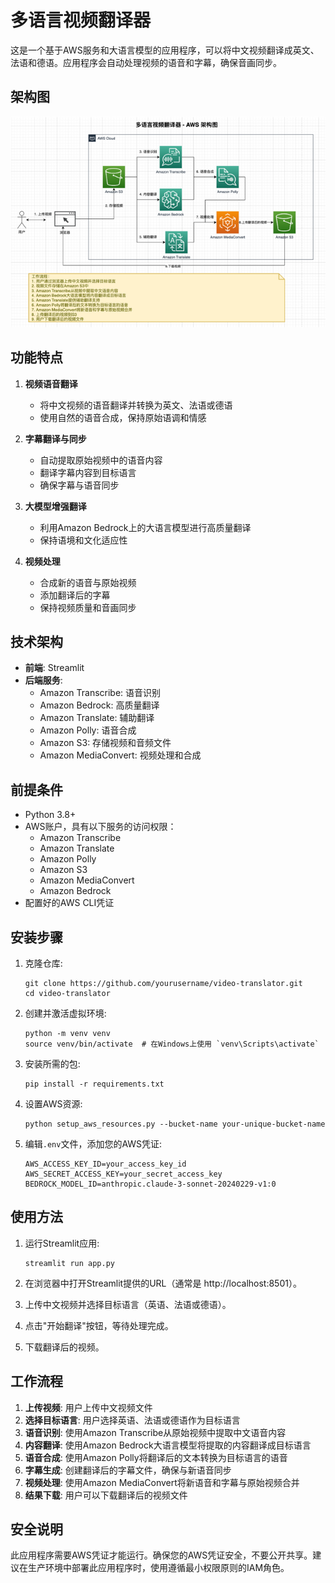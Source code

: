 # 多语言视频翻译器

这是一个基于AWS服务和大语言模型的应用程序，可以将中文视频翻译成英文、法语和德语。应用程序会自动处理视频的语音和字幕，确保音画同步。

## 架构图
![img.png](img.png)

## 功能特点

1. **视频语音翻译**
   - 将中文视频的语音翻译并转换为英文、法语或德语
   - 使用自然的语音合成，保持原始语调和情感

2. **字幕翻译与同步**
   - 自动提取原始视频中的语音内容
   - 翻译字幕内容到目标语言
   - 确保字幕与语音同步

3. **大模型增强翻译**
   - 利用Amazon Bedrock上的大语言模型进行高质量翻译
   - 保持语境和文化适应性

4. **视频处理**
   - 合成新的语音与原始视频
   - 添加翻译后的字幕
   - 保持视频质量和音画同步

## 技术架构

- **前端**: Streamlit
- **后端服务**:
  - Amazon Transcribe: 语音识别
  - Amazon Bedrock: 高质量翻译
  - Amazon Translate: 辅助翻译
  - Amazon Polly: 语音合成
  - Amazon S3: 存储视频和音频文件
  - Amazon MediaConvert: 视频处理和合成

## 前提条件

- Python 3.8+
- AWS账户，具有以下服务的访问权限：
  - Amazon Transcribe
  - Amazon Translate
  - Amazon Polly
  - Amazon S3
  - Amazon MediaConvert
  - Amazon Bedrock
- 配置好的AWS CLI凭证

## 安装步骤

1. 克隆仓库:
   ```
   git clone https://github.com/yourusername/video-translator.git
   cd video-translator
   ```

2. 创建并激活虚拟环境:
   ```
   python -m venv venv
   source venv/bin/activate  # 在Windows上使用 `venv\Scripts\activate`
   ```

3. 安装所需的包:
   ```
   pip install -r requirements.txt
   ```

4. 设置AWS资源:
   ```
   python setup_aws_resources.py --bucket-name your-unique-bucket-name
   ```

5. 编辑`.env`文件，添加您的AWS凭证:
   ```
   AWS_ACCESS_KEY_ID=your_access_key_id
   AWS_SECRET_ACCESS_KEY=your_secret_access_key
   BEDROCK_MODEL_ID=anthropic.claude-3-sonnet-20240229-v1:0
   ```

## 使用方法

1. 运行Streamlit应用:
   ```
   streamlit run app.py
   ```

2. 在浏览器中打开Streamlit提供的URL（通常是 http://localhost:8501）。

3. 上传中文视频并选择目标语言（英语、法语或德语）。

4. 点击"开始翻译"按钮，等待处理完成。

5. 下载翻译后的视频。

## 工作流程

1. **上传视频**: 用户上传中文视频文件
2. **选择目标语言**: 用户选择英语、法语或德语作为目标语言
3. **语音识别**: 使用Amazon Transcribe从原始视频中提取中文语音内容
4. **内容翻译**: 使用Amazon Bedrock大语言模型将提取的内容翻译成目标语言
5. **语音合成**: 使用Amazon Polly将翻译后的文本转换为目标语言的语音
6. **字幕生成**: 创建翻译后的字幕文件，确保与新语音同步
7. **视频处理**: 使用Amazon MediaConvert将新语音和字幕与原始视频合并
8. **结果下载**: 用户可以下载翻译后的视频文件

## 安全说明

此应用程序需要AWS凭证才能运行。确保您的AWS凭证安全，不要公开共享。建议在生产环境中部署此应用程序时，使用遵循最小权限原则的IAM角色。
